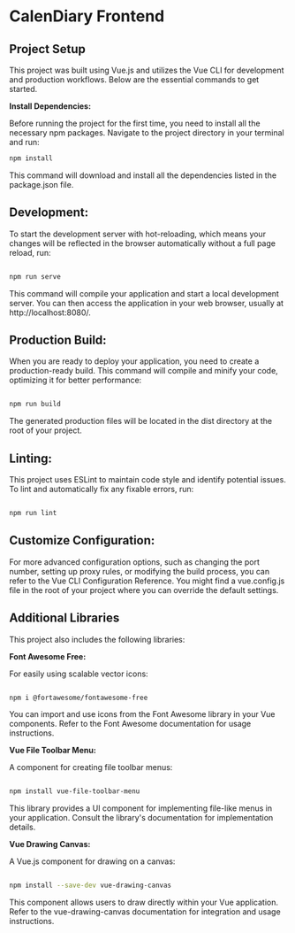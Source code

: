 # CalenDiary Frontend

## Project Setup

This project was built using Vue.js and utilizes the Vue CLI for development and production workflows. Below are the essential commands to get started.

**Install Dependencies:**

Before running the project for the first time, you need to install all the necessary npm packages. Navigate to the project directory in your terminal and run:

```bash
npm install
```


This command will download and install all the dependencies listed in the package.json file.

## Development:

To start the development server with hot-reloading, which means your changes will be reflected in the browser automatically without a full page reload, run:

```bash

npm run serve
```

This command will compile your application and start a local development server. You can then access the application in your web browser, usually at http://localhost:8080/.

## Production Build:

When you are ready to deploy your application, you need to create a production-ready build. This command will compile and minify your code, optimizing it for better performance:

```bash

npm run build
```

The generated production files will be located in the dist directory at the root of your project.

## Linting:

This project uses ESLint to maintain code style and identify potential issues. To lint and automatically fix any fixable errors, run:

```bash

npm run lint
```

## Customize Configuration:

For more advanced configuration options, such as changing the port number, setting up proxy rules, or modifying the build process, you can refer to the Vue CLI Configuration Reference. You might find a vue.config.js file in the root of your project where you can override the default settings.

## Additional Libraries
This project also includes the following libraries:

**Font Awesome Free:**

For easily using scalable vector icons:

```bash

npm i @fortawesome/fontawesome-free
```

You can import and use icons from the Font Awesome library in your Vue components. Refer to the Font Awesome documentation for usage instructions.

**Vue File Toolbar Menu:**

A component for creating file toolbar menus:

```bash

npm install vue-file-toolbar-menu
```
This library provides a UI component for implementing file-like menus in your application. Consult the library's documentation for implementation details.

**Vue Drawing Canvas:**

A Vue.js component for drawing on a canvas:

```bash

npm install --save-dev vue-drawing-canvas
```
This component allows users to draw directly within your Vue application. Refer to the vue-drawing-canvas documentation for integration and usage instructions.
